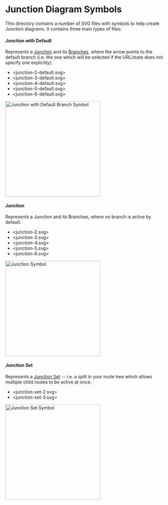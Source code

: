 # Junction Diagram Symbols

This directory contains a number of SVG files with symbols to help create Junction diagrams. It contains three main types of files:

#### Junction with Default

Represents a [Junction](/docs/api/Junction.md) and its [Branches](/docs/api/Branch.md), where the arrow points to the default branch (i.e. the one which will be selected if the URL/state does not specify one explicitly).

* <junction-2-default.svg>
* <junction-3-default.svg>
* <junction-4-default.svg>
* <junction-5-default.svg>
* <junction-6-default.svg>

<img src='https://raw.githubusercontent.com/jamesknelson/junctions/master/symbols/junction-6-default.svg' alt='Junction with Default Branch Symbol' width='300'>

#### Junction

Represents a Junction and its Branches, where no branch is active by default.

* <junction-2.svg>
* <junction-3.svg>
* <junction-4.svg>
* <junction-5.svg>
* <junction-6.svg>

<img src='https://raw.githubusercontent.com/jamesknelson/junctions/master/symbols/junction-3.svg' alt='Junction Symbol' width='300'>

#### Junction Set

Represents a [Junction Set](/docs/api/JunctionSet.md) -- i.e. a *split* in your route tree which allows multiple child routes to be active at once.

* <junction-set-2.svg>
* <junction-set-3.svg>

<img src='https://raw.githubusercontent.com/jamesknelson/junctions/master/symbols/junction-set-2.svg' alt='Junction Set Symbol' width='300'>

